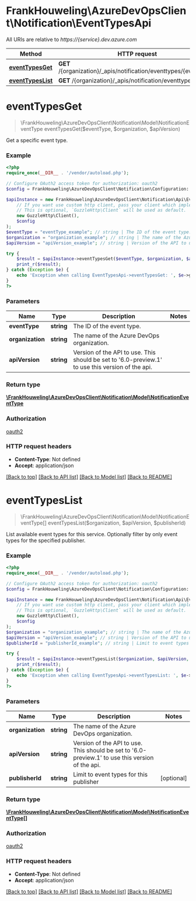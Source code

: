 # FrankHouweling\AzureDevOpsClient\Notification\EventTypesApi

All URIs are relative to *https://{service}.dev.azure.com*

Method | HTTP request | Description
------------- | ------------- | -------------
[**eventTypesGet**](EventTypesApi.md#eventTypesGet) | **GET** /{organization}/_apis/notification/eventtypes/{eventType} | 
[**eventTypesList**](EventTypesApi.md#eventTypesList) | **GET** /{organization}/_apis/notification/eventtypes | 


# **eventTypesGet**
> \FrankHouweling\AzureDevOpsClient\Notification\Model\NotificationEventType eventTypesGet($eventType, $organization, $apiVersion)



Get a specific event type.

### Example
```php
<?php
require_once(__DIR__ . '/vendor/autoload.php');

// Configure OAuth2 access token for authorization: oauth2
$config = FrankHouweling\AzureDevOpsClient\Notification\Configuration::getDefaultConfiguration()->setAccessToken('YOUR_ACCESS_TOKEN');

$apiInstance = new FrankHouweling\AzureDevOpsClient\Notification\Api\EventTypesApi(
    // If you want use custom http client, pass your client which implements `GuzzleHttp\ClientInterface`.
    // This is optional, `GuzzleHttp\Client` will be used as default.
    new GuzzleHttp\Client(),
    $config
);
$eventType = "eventType_example"; // string | The ID of the event type.
$organization = "organization_example"; // string | The name of the Azure DevOps organization.
$apiVersion = "apiVersion_example"; // string | Version of the API to use.  This should be set to '6.0-preview.1' to use this version of the api.

try {
    $result = $apiInstance->eventTypesGet($eventType, $organization, $apiVersion);
    print_r($result);
} catch (Exception $e) {
    echo 'Exception when calling EventTypesApi->eventTypesGet: ', $e->getMessage(), PHP_EOL;
}
?>
```

### Parameters

Name | Type | Description  | Notes
------------- | ------------- | ------------- | -------------
 **eventType** | **string**| The ID of the event type. |
 **organization** | **string**| The name of the Azure DevOps organization. |
 **apiVersion** | **string**| Version of the API to use.  This should be set to &#39;6.0-preview.1&#39; to use this version of the api. |

### Return type

[**\FrankHouweling\AzureDevOpsClient\Notification\Model\NotificationEventType**](../Model/NotificationEventType.md)

### Authorization

[oauth2](../../README.md#oauth2)

### HTTP request headers

 - **Content-Type**: Not defined
 - **Accept**: application/json

[[Back to top]](#) [[Back to API list]](../../README.md#documentation-for-api-endpoints) [[Back to Model list]](../../README.md#documentation-for-models) [[Back to README]](../../README.md)

# **eventTypesList**
> \FrankHouweling\AzureDevOpsClient\Notification\Model\NotificationEventType[] eventTypesList($organization, $apiVersion, $publisherId)



List available event types for this service. Optionally filter by only event types for the specified publisher.

### Example
```php
<?php
require_once(__DIR__ . '/vendor/autoload.php');

// Configure OAuth2 access token for authorization: oauth2
$config = FrankHouweling\AzureDevOpsClient\Notification\Configuration::getDefaultConfiguration()->setAccessToken('YOUR_ACCESS_TOKEN');

$apiInstance = new FrankHouweling\AzureDevOpsClient\Notification\Api\EventTypesApi(
    // If you want use custom http client, pass your client which implements `GuzzleHttp\ClientInterface`.
    // This is optional, `GuzzleHttp\Client` will be used as default.
    new GuzzleHttp\Client(),
    $config
);
$organization = "organization_example"; // string | The name of the Azure DevOps organization.
$apiVersion = "apiVersion_example"; // string | Version of the API to use.  This should be set to '6.0-preview.1' to use this version of the api.
$publisherId = "publisherId_example"; // string | Limit to event types for this publisher

try {
    $result = $apiInstance->eventTypesList($organization, $apiVersion, $publisherId);
    print_r($result);
} catch (Exception $e) {
    echo 'Exception when calling EventTypesApi->eventTypesList: ', $e->getMessage(), PHP_EOL;
}
?>
```

### Parameters

Name | Type | Description  | Notes
------------- | ------------- | ------------- | -------------
 **organization** | **string**| The name of the Azure DevOps organization. |
 **apiVersion** | **string**| Version of the API to use.  This should be set to &#39;6.0-preview.1&#39; to use this version of the api. |
 **publisherId** | **string**| Limit to event types for this publisher | [optional]

### Return type

[**\FrankHouweling\AzureDevOpsClient\Notification\Model\NotificationEventType[]**](../Model/NotificationEventType.md)

### Authorization

[oauth2](../../README.md#oauth2)

### HTTP request headers

 - **Content-Type**: Not defined
 - **Accept**: application/json

[[Back to top]](#) [[Back to API list]](../../README.md#documentation-for-api-endpoints) [[Back to Model list]](../../README.md#documentation-for-models) [[Back to README]](../../README.md)

